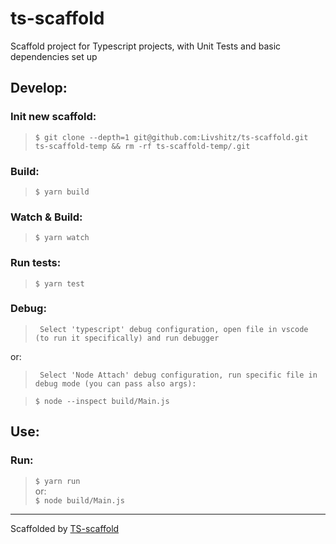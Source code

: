 # ts-scaffold
Scaffold project for Typescript projects, with Unit Tests and basic dependencies set up

## Develop:

### Init new scaffold:
> ``` $ git clone --depth=1 git@github.com:Livshitz/ts-scaffold.git ts-scaffold-temp && rm -rf ts-scaffold-temp/.git ```

### Build:
> ``` $ yarn build ```

### Watch & Build:
> ``` $ yarn watch ```

### Run tests:
> ``` $ yarn test ```

### Debug:
> ` Select 'typescript' debug configuration, open file in vscode (to run it specifically) and run debugger`  

or:   
> ` Select 'Node Attach' debug configuration, run specific file in debug mode (you can pass also args):`  

> ``` $ node --inspect build/Main.js ```  

## Use:

### Run:
> ``` $ yarn run ```  
or:   
``` $ node build/Main.js ```

-----
Scaffolded by [TS-scaffold](https://github.com/Livshitz/ts-scaffold.git)
